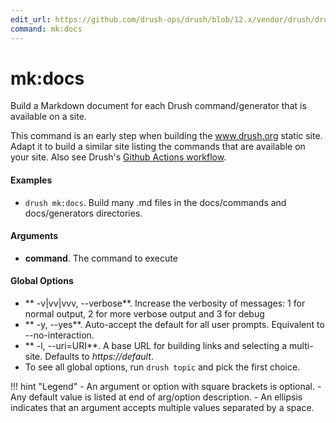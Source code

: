 ```yaml
---
edit_url: https://github.com/drush-ops/drush/blob/12.x/vendor/drush/drush/src/Commands/core/MkCommands.php
command: mk:docs
---
```

# mk:docs

Build a Markdown document for each Drush command/generator that is available on a site.

This command is an early step when building the www.drush.org static site. Adapt it to build a similar site listing the commands that are available on your site. Also see Drush's [Github Actions workflow](https://github.com/drush-ops/drush/blob/12.x/.github/workflows/main.yml).

#### Examples

- <code>drush mk:docs</code>. Build many .md files in the docs/commands and docs/generators directories.

#### Arguments

- **command**. The command to execute

#### Global Options

- ** -v|vv|vvv, --verbose**. Increase the verbosity of messages: 1 for normal output, 2 for more verbose output and 3 for debug
- ** -y, --yes**. Auto-accept the default for all user prompts. Equivalent to --no-interaction.
- ** -l, --uri=URI**. A base URL for building links and selecting a multi-site. Defaults to *https://default*.
- To see all global options, run <code>drush topic</code> and pick the first choice.

!!! hint "Legend"
    - An argument or option with square brackets is optional.
    - Any default value is listed at end of arg/option description.
    - An ellipsis indicates that an argument accepts multiple values separated by a space.